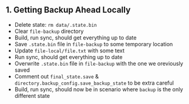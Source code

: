 ## 1. Getting Backup Ahead Locally

* Delete state: `rm data/.state.bin`
* Clear `file-backup` directory
* Build, run sync, should get everything up to date
* Save `.state.bin` file in `file-backup` to some temporary location
* Update `file-local/file.txt` with some text
* Run sync, should get everything up to date
* Overwrite `.state.bin` file in `file-backup` with the one we oreviously saved
* Comment out `final_state.save` & `directory.backup_config.save_backup_state` to be extra careful
* Build, run sync, should now be in scenario where `backup` is the only different state
